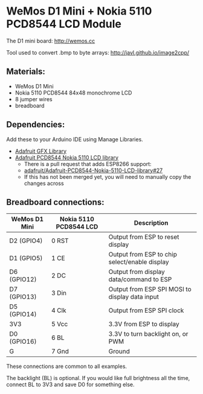 # WeMos D1 Mini + Nokia 5110 PCD8544 LCD Module

The D1 mini board:
http://wemos.cc

Tool used to convert .bmp to byte arrays:
http://javl.github.io/image2cpp/

## Materials:
* WeMos D1 Mini
* Nokia 5110 PCD8544 84x48 monochrome LCD
* 8 jumper wires
* breadboard

## Dependencies:

Add these to your Arduino IDE using Manage Libraries.

* [Adafruit GFX Library](https://github.com/adafruit/Adafruit-GFX-Library)
* [Adafruit PCD8544 Nokia 5110 LCD library](https://github.com/adafruit/Adafruit-PCD8544-Nokia-5110-LCD-library)
  * There is a pull request that adds ESP8266 support:
  * [adafruit/Adafruit-PCD8544-Nokia-5110-LCD-library#27](https://github.com/adafruit/Adafruit-PCD8544-Nokia-5110-LCD-library/pull/27)
  * If this has not been merged yet, you will need to manually copy the changes across

## Breadboard connections:

WeMos D1 Mini | Nokia 5110 PCD8544 LCD | Description
------------- | ---------------------- | ---------------------------------------------
D2 (GPIO4)    | 0 RST                  | Output from ESP to reset display
D1 (GPIO5)    | 1 CE                   | Output from ESP to chip select/enable display
D6 (GPIO12)   | 2 DC                   | Output from display data/command to ESP
D7 (GPIO13)   | 3 Din                  | Output from ESP SPI MOSI to display data input
D5 (GPIO14)   | 4 Clk                  | Output from ESP SPI clock
3V3           | 5 Vcc                  | 3.3V from ESP to display
D0 (GPIO16)   | 6 BL                   | 3.3V to turn backlight on, or PWM
G             | 7 Gnd                  | Ground

These connections are common to all examples.

The backlight (BL) is optional.
If you would like full brightness all the time, connect BL to 3V3 and save D0 for something else.
